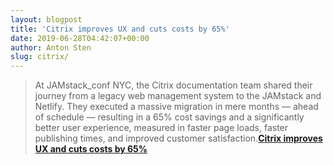 ```yaml
---
layout: blogpost
title: 'Citrix improves UX and cuts costs by 65%'
date: 2019-06-28T04:42:07+00:00
author: Anton Sten
slug: citrix/
---
```


>At JAMstack_conf NYC, the Citrix documentation team shared their journey from a legacy web management system to the JAMstack and Netlify. They executed a massive migration in mere months — ahead of schedule — resulting in a 65% cost savings and a significantly better user experience, measured in faster page loads, faster publishing times, and improved customer satisfaction.**[Citrix improves UX and cuts costs by 65%](https://www.netlify.com/blog/2019/06/12/jamstack_conf-nyc-session-recap-citrix-delivers-better-ux-with-less-overhead-using-jamstack-and-netlify/?utm_campaign=Netlify+Newsletter+-+June+2019&utm_content=Netlify+Newsletter+-+June+2019&utm_medium=email_action&utm_source=customer.io)**
